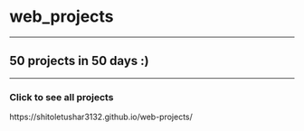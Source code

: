 # web_projects

<hr>
<h2>50 projects in 50 days :)</h2>

<hr>
<h3 >Click to see all projects&nbsp;&nbsp;&nbsp;&nbsp;&nbsp;</h3>
https://shitoletushar3132.github.io/web-projects/
